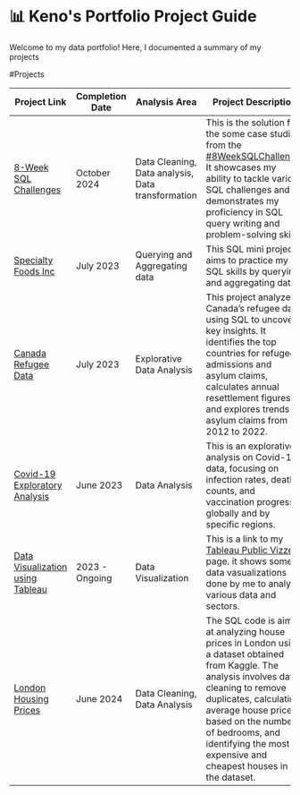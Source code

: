 # 📊 Keno's Portfolio Project Guide

Welcome to my data portfolio! Here, I documented a summary of my projects

#Projects 

| Project Link | Completion Date | Analysis Area | Project Description |
| ---|---|---|---|
| [8-Week SQL Challenges](https://github.com/osimakeno/8-Weeks-SQL-Challenge) | October 2024 | Data Cleaning, Data analysis, Data transformation | This is the solution for the some case studies from the [#8WeekSQLChallenge](https://8weeksqlchallenge.com). It showcases my ability to tackle various SQL challenges and demonstrates my proficiency in SQL query writing and problem-solving skills. |
| [Specialty Foods Inc](https://github.com/osimakeno/SpecialtyFoods/blob/main/SpecialtyFoodsExporing.ipynb) | July 2023 | Querying and Aggregating data |  This SQL mini project aims to practice my SQL skills by querying and aggregating data.|
|[Canada Refugee Data](https://github.com/osimakeno/RefugeeData/blob/main/Refugee.sql) | July 2023 | Explorative Data Analysis | This project analyzes Canada’s refugee data using SQL to uncover key insights. It identifies the top countries for refugee admissions and asylum claims, calculates annual resettlement figures, and explores trends in asylum claims from 2012 to 2022.|
| [Covid-19 Exploratory Analysis](https://github.com/osimakeno/CovidData) | June 2023 | Data Analysis | This is an explorative analysis on Covid-19 data, focusing on infection rates, death counts, and vaccination progress globally and by specific regions. |
| [Data Visualization using Tableau](https://public.tableau.com/app/profile/keno.osima/vizzes) | 2023 - Ongoing | Data Visualization | This is a link to my [Tableau Public Vizzes](https://public.tableau.com/app/profile/keno.osima/vizzes) page. it shows some data vasualizations done by me to analyse various data and sectors.| 
| [London Housing Prices](https://github.com/osimakeno/HousingData/blob/main/HousingPrice.sql) | June 2024 | Data Cleaning, Data Analysis | The SQL code is aimed at analyzing house prices in London using a dataset obtained from Kaggle. The analysis involves data cleaning to remove duplicates, calculating average house prices based on the number of bedrooms, and identifying the most expensive and cheapest houses in the dataset.|
